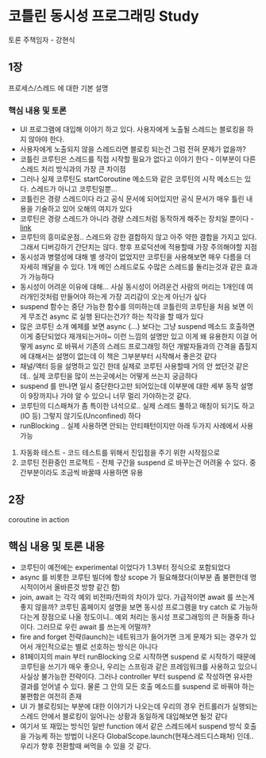 # 코틀린 동시성 프로그래밍 Study

토론 주책임자 - 강현식

## 1장
프로세스/스레드 에 대한 기본 설명
### 핵심 내용 및 토론
* UI 프로그램에 대입해 이야기 하고 있다. 사용자에게 노출될 스레드는 블로킹을 하지 않아야 한다.
* 사용자에게 노출되지 않을 스레드라면 블로킹 되는건 그럼 전혀 문제가 없을까?
* 코틀린 코루틴은 스레드를 직접 시작할 필요가 없다고 이야기 한다 - 이부분이 다른 스레드 처리 방식과의 가장 큰 차이점
* 그러나 실제 코루틴도 startCoroutine 메소드와 같은 코루틴의 시작 메소드는 있다. 스레드가 아니고 코루틴일뿐...
* 코틀린은 경량 스레드이다 라고 공식 문서에 되어있지만 공식 문서가 매우 틀린 내용을 기술하고 있어 오해의 여지가 있다
* 코루틴은 경량 스레드가 아니라 경량 스레드처럼 동작하게 해주는 장치일 뿐이다 - [link](https://me-abhishek92.medium.com/kotlin-coroutines-coroutines-are-not-light-weight-threads-5c45b833dd21)
* 코루틴의 흥미로운점.. 스레드와 강한 결합하지 않고 아주 약한 결합을 가지고 있다. 그래서 디버깅하기 간단치는 않다. 향후 프로덕션에 적용할때 가장 주의해야할 지점
* 동시성과 병렬성에 대해 별 생각이 없었지만 코루틴을 사용해보면 매우 다름을 더 자세히 깨달을 수 있다. 1개 메인 스레드로도 수많은 스레드를 돌리는것과 같은 효과가 가능하다
* 동시성이 어려운 이유에 대해... 사실 동시성이 어려운건 사람의 머리는 1개인데 여러개인것처럼 만들어야 하는게 가장 괴리감이 오는게 아닌가 싶다
* suspend 함수는 중단 가능한 함수를 의미하는데 코틀린의 코루틴을 처음 보면 이게 무조건 async 로 실행 된다는건가? 하는 착각을 할 때가 있다
* 많은 코루틴 소개 예제를 보면 async {...} 보다는 그냥 suspend 메소드 호출하면 이게 중단되었다 재개되는거야~ 이런 느낌의 설명만 있고 이게 왜 유용한지 
 이걸 어떻게 async 로 바꿔서 기존의 스레드 프로그래밍 하던 개발자들과의 간격을 좁힐지에 대해서는 설명이 없는데 이 책은 그부분부터 시작해서 좋은것 같다
* 채널/액터 등을 설명하고 있긴 한데 실제로 코루틴 사용할때 거의 안 썼던것 같은데.. 실제 코루틴을 많이 쓰는곳에서는 어떻게 쓰는지 궁금하다
* suspend 를 만나면 일시 중단한다고만 되어있는데 이부분에 대한 세부 동작 설명이 9장까지나 가야 알 수 있으니 너무 멀리 가야하는것 같다.
* 코루틴의 디스패쳐가 좀 특이한 녀석으로.. 실제 스레드 풀하고 매칭이 되기도 하고(IO 등) 그렇지 않기도(Unconfined) 하다
* runBlocking .. 실제 사용하면 안되는 안티패턴이지만 아래 두가지 사례에서 사용 가능
1. 자동화 테스트 - 코드 테스트를 위해서 진입점을 주기 위한 시작점으로
2. 코루틴 전환중인 프로젝트 - 전체 구간을 suspend 로 바꾸는건 어려울 수 있다. 중간부분이라도 조금씩 바꿀때 사용하면 유용
 
## 2장
coroutine in action

## 핵심 내용 및 토론 내용

* 코루틴이 예전에는 experimental 이었다가 1.3부터 정식으로 포함되었다
* async 를 비롯한 코루틴 빌더에 항상 scope 가 필요해졌다(이부분 좀 불편한데 명시적이어서 올바른것 방향 같긴 함)
* join, await 는 각각 예외 비전파/전파의 차이가 있다. 가급적이면 await 를 쓰는게 좋지 않을까?
 코루틴 홈페이지 설명을 보면 동시성 프로그램을 try catch 로 가능하다는게 장점으로 나올 정도이니.. 예외 처리는 동시성 프로그래밍의 큰 허들중 하나이다. 그러므로 우린 await 를 쓰는게 어떨까?
* fire and forget 전략(launch)는 네트워크가 들어가면 크게 문제가 되는 경우가 있어서 개인적으로는 별로 선호하는 방식은 아니다
* 81페이지의 main 부터 runBlocking 으로 시작하면 suspend 로 시작하기 때문에 코루틴을 쓰기가 매우 좋으나, 우리는 스프링과 같은 프레임워크를 사용하고 있으니 사실상 불가능한 전략이다.
 그러나 controller 부터 suspend 로 작성하면 유사한 결과를 얻어낼 수 있다. 물론 그 안의 모든 호출 메소드를 suspend 로 바꿔야 하는 불편함은 여전히 존재
* UI 가 블로킹되는 부분에 대한 이야기가 나오는데 우리의 경우 컨트롤러가 실행되는 스레드 안에서 블로킹이 일어나는 상황과 동일하게 대입해보면 될것 같다
* 여기서 또 재밌는 방식인 일반 function 에서 같은 스레드에서 suspend 방식 호출을 가능케 하는 방법이 나온다 GlobalScope.launch(현재스레드디스패쳐) 인데.. 우리가 향후 전환할때 써먹을 수 있을 것 같다.
